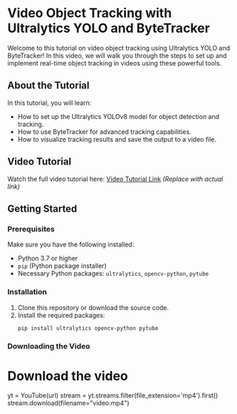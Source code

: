# Video Object Tracking with Ultralytics YOLO and ByteTracker

Welcome to this tutorial on video object tracking using Ultralytics YOLO and ByteTracker! In this video, we will walk you through the steps to set up and implement real-time object tracking in videos using these powerful tools.

## About the Tutorial

In this tutorial, you will learn:
- How to set up the Ultralytics YOLOv8 model for object detection and tracking.
- How to use ByteTracker for advanced tracking capabilities.
- How to visualize tracking results and save the output to a video file.

## Video Tutorial

Watch the full video tutorial here: [Video Tutorial Link](#) *(Replace with actual link)*

## Getting Started

### Prerequisites

Make sure you have the following installed:
- Python 3.7 or higher
- `pip` (Python package installer)
- Necessary Python packages: `ultralytics`, `opencv-python`, `pytube`

### Installation

1. Clone this repository or download the source code.
2. Install the required packages:
    ```bash
    pip install ultralytics opencv-python pytube
    ```

### Downloading the Video

# Download the video
yt = YouTube(url)
stream = yt.streams.filter(file_extension='mp4').first()
stream.download(filename="video.mp4")
